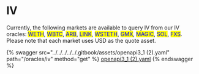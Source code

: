 # IV

Currently, the following markets are available to query IV from our IV oracles: <mark style="color:blue;">WETH</mark>, <mark style="color:blue;">WBTC</mark>, <mark style="color:blue;">ARB</mark>, <mark style="color:blue;">LINK</mark>, <mark style="color:blue;">WSTETH</mark>, <mark style="color:blue;">GMX</mark>, <mark style="color:blue;">MAGIC</mark>, <mark style="color:blue;">SOL</mark>, <mark style="color:blue;">FXS</mark>.  Please note that each market uses USD as the quote asset.&#x20;

{% swagger src="../../../../../.gitbook/assets/openapi3_1 (2).yaml" path="/oracles/iv" method="get" %}
[openapi3_1 (2).yaml](<../../../../../.gitbook/assets/openapi3_1 (2).yaml>)
{% endswagger %}
